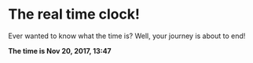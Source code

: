 # The real time clock!

Ever wanted to know what the time is? Well, your journey is about to end!

**The time is Nov 20, 2017, 13:47**